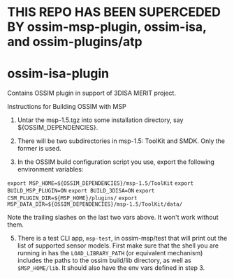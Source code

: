 # THIS REPO HAS BEEN SUPERCEDED BY ossim-msp-plugin, ossim-isa, and ossim-plugins/atp

# ossim-isa-plugin
Contains OSSIM plugin in support of 3DISA MERIT project. 

Instructions for Building OSSIM with MSP

1. Untar the msp-1.5.tgz into some installation directory, say ${OSSIM_DEPENDENCIES}.

2. There will be two subdirectories in msp-1.5: ToolKit and SMDK. Only the former is used.

3. In the OSSIM build configuration script you use, export the following environment variables:

  `export MSP_HOME=${OSSIM_DEPENDENCIES}/msp-1.5/ToolKit`
  `export BUILD_MSP_PLUGIN=ON`
  `export BUILD_3DISA=ON`
  `export CSM_PLUGIN_DIR=${MSP_HOME}/plugins/`
  `export MSP_DATA_DIR=${OSSIM_DEPENDENCIES}/msp-1.5/ToolKit/data/`
  
  Note the trailing slashes on the last two vars above. It won't work without them. 
  
5. There is a test CLI app, `msp-test`, in ossim-msp/test that will print out the list of supported
  sensor models. First make sure that the shell you are running in has the `LOAD_LIBRARY_PATH`
  (or equivalent mechanism) includes the paths to the ossim build/lib directory, as well as 
  `$MSP_HOME/lib`. It should also have the env vars defined in step 3.
  
